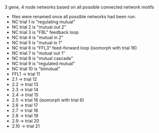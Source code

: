 3 gene, 4 node networks based on all possible connected network motifs
- files were renamed once all possible networks had been run: 
- NC trial 1 is "regulating mutual"
- NC trial 2 is "mutual out 2"
- NC trial 3 is "FBL" feedback loop
- NC trial 4 is "mutual in 2"
- NC trial 5 is "mutual in 1" 
- NC trial 6 is "FFL3" feed-forward loop (isomorph with trial 16)
- NC trial 7 is "mutual out 1"
- NC trial 8 is "mutual cascade"
- NC trial 9 is "regulated mutual"
- NC trial 10 is "bimutual"
- FFL1 ->	trial 11
- 2.1	-> trial 12
- 2.2	-> trial 13 
- 2.3	-> trial 14
- 2.4	-> trial 15
- 2.5	-> trial 16 (isomorph with trial 6)
- 2.6	-> trial 17
- 2.7	-> trial 18
- 2.8	-> trial 19
- 2.9	-> trial 20
- 2.10	-> trial 21
